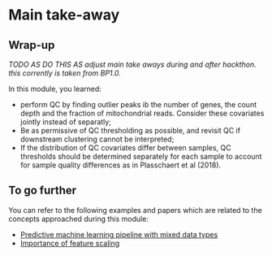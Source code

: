 # Main take-away

## Wrap-up

<!-- Quick wrap-up for the module -->

*TODO AS DO THIS AS adjust main take aways during and after hackthon. this corrently is taken from BP1.0.*

In this module, you learned:

- perform QC by finding outlier peaks ib the number of genes, the count depth and the fraction of mitochondrial reads. 
Consider these covariates jointly instead of separatly;
- Be as permissive of QC thresholding as possible, and revisit QC if downstream clustering cannot be interpreted;
- If the distribution of QC covariates differ between samples, QC thresholds should be determined separately for each 
sample to account for sample quality differences as in Plasschaert et al (2018).

## To go further

<!-- Some extra links of content to go further -->

You can refer to the following examples and papers which are related to
the concepts approached during this module:

- [Predictive machine learning pipeline with mixed data types](https://scikit-learn.org/stable/auto_examples/compose/plot_column_transformer_mixed_types.html#sphx-glr-auto-examples-compose-plot-column-transformer-mixed-types-py)
- [Importance of feature scaling](https://scikit-learn.org/stable/auto_examples/preprocessing/plot_scaling_importance.html#sphx-glr-auto-examples-preprocessing-plot-scaling-importance-py)
